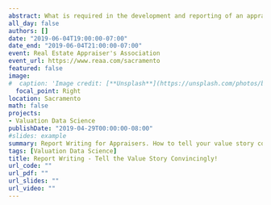```yaml
---
abstract: What is required in the development and reporting of an appraisal report? Tips and techniques to improve your appraisal reports. Learn what must be included in a convincing narrative appraisal.
all_day: false
authors: []
date: "2019-06-04T19:00:00-07:00"
date_end: "2019-06-04T21:00:00-07:00"
event: Real Estate Appraiser's Association
event_url: https://www.reaa.com/sacramento
featured: false
image:
#  caption: 'Image credit: [**Unsplash**](https://unsplash.com/photos/bzdhc5b3Bxs)'
  focal_point: Right
location: Sacramento
math: false
projects:
- Valuation Data Science
publishDate: "2019-04-29T00:00:00-08:00"
#slides: example
summary: Report Writing for Appraisers. How to tell your value story convincingly.
tags: [Valuation Data Science]
title: Report Writing - Tell the Value Story Convincingly!
url_code: ""
url_pdf: ""
url_slides: ""
url_video: ""
---
```

